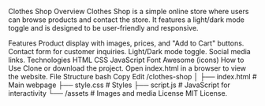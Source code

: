 Clothes Shop
Overview
Clothes Shop is a simple online store where users can browse products and contact the store. It features a light/dark mode toggle and is designed to be user-friendly and responsive.

Features
Product display with images, prices, and "Add to Cart" buttons.
Contact form for customer inquiries.
Light/Dark mode toggle.
Social media links.
Technologies
HTML
CSS
JavaScript
Font Awesome (icons)
How to Use
Clone or download the project.
Open index.html in a browser to view the website.
File Structure
bash
Copy
Edit
/clothes-shop
│
├── index.html           # Main webpage
├── style.css            # Styles
├── script.js            # JavaScript for interactivity
└── /assets              # Images and media
License
MIT License.
